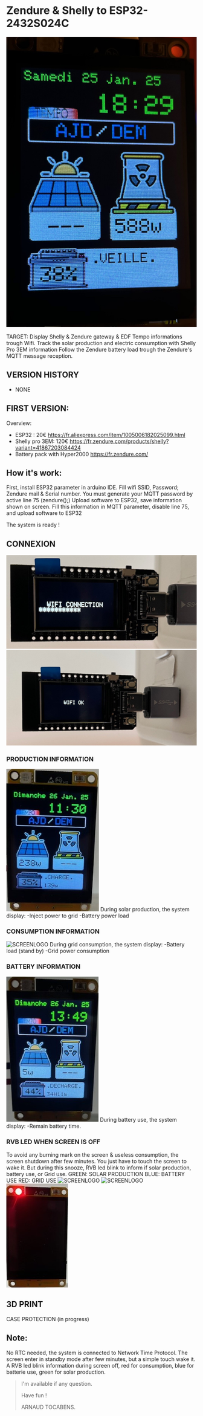 # Zendure & Shelly to ESP32-2432S024C

![SCREENLOGO](https://github.com/Pidow/Zendure-ESP32-2432S024C/blob/main/img/IMG1.jpg?raw=true)

TARGET:
Display Shelly & Zendure gateway & EDF Tempo informations trough Wifi.
Track the solar production and electric consumption with Shelly Pro 3EM information
Follow the Zendure battery load trough the Zendure's MQTT message reception.


## VERSION HISTORY
*   NONE

## FIRST VERSION:

Overview:
*   ESP32 : 20€ https://fr.aliexpress.com/item/1005006182025099.html
*   Shelly pro 3EM: 120€ https://fr.zendure.com/products/shelly?variant=41867203084424
*   Battery pack with Hyper2000 https://fr.zendure.com/

## How it's work:
First, install ESP32 parameter in arduino IDE.
Fill wifi SSID, Password; Zendure mail & Serial number.
You must generate your MQTT password by active line 75 (zendure();)
Upload software to ESP32, save information shown on screen.
Fill this information in MQTT parameter, disable line 75, and upload software to ESP32

The system is ready !

## CONNEXION
![SCREENLOGO](https://github.com/Pidow/Zendure_Esp32_TTGO_Shelly/blob/master/img/wifi1.jpg?raw=true)
![SCREENLOGO](https://github.com/Pidow/Zendure_Esp32_TTGO_Shelly/blob/master/img/wifi2.jpg?raw=true)

### PRODUCTION INFORMATION
![SCREENLOGO](https://github.com/Pidow/Zendure-ESP32-2432S024C/blob/main/img/SCREENON_Prod.jpg?raw=true)
During solar production, the system display:
	-Inject power to grid
	-Battery power load

### CONSUMPTION INFORMATION
![SCREENLOGO](https://github.com/Pidow/Zendure-ESP32-2432S024C/blob/main/img/SCREENON_Conso.jpgraw=true)
During grid consumption, the system display:
	-Battery load (stand by)
	-Grid power consumption

### BATTERY INFORMATION
![SCREENLOGO](https://github.com/Pidow/Zendure-ESP32-2432S024C/blob/main/img/SCREENON_Batterie.jpg?raw=true)
During battery use, the system display:
	-Remain battery time.
	
### RVB LED WHEN SCREEN IS OFF
To avoid any burning mark on the screen & useless consumption, the screen shutdown after few minutes.
You just have to  touch the screen to wake it.
But during this snooze, RVB led blink to inform if solar production, battery use, or Grid use.
GREEN: SOLAR PRODUCTION
BLUE: BATTERY USE
RED: GRID USE
![SCREENLOGO](https://github.com/Pidow/Zendure-ESP32-2432S024C/blob/main/img/SCREENOFF_Prod.jpg.jpg?raw=true)
![SCREENLOGO](https://github.com/Pidow/Zendure-ESP32-2432S024C/blob/main/img/SCREENOFF_Battery.jpg.jpg?raw=true)
![SCREENLOGO](https://github.com/Pidow/Zendure-ESP32-2432S024C/blob/main/img/SCREENOFF_Conso.jpg?raw=true)

## 3D PRINT
CASE PROTECTION (in progress)



## Note:
No RTC needed, the system is connected to Network Time Protocol.
The screen enter in standby mode after few minutes, but a simple touch wake it.
A RVB led blink information during screen off, red for consumption, blue for batterie use, green for solar production.

> I'm available if any question.
> 
> Have fun !
> 
>    ARNAUD TOCABENS.
